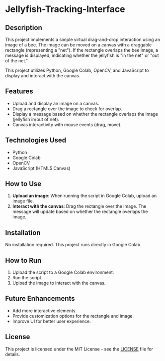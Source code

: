 # Jellyfish-Tracking-Interface

## Description

This project implements a simple virtual drag-and-drop interaction using an image of a bee. The image can be moved on a canvas with a draggable rectangle (representing a "net"). If the rectangle overlaps the bee image, a message is displayed, indicating whether the jellyfish is "in the net" or "out of the net."

This project utilizes Python, Google Colab, OpenCV, and JavaScript to display and interact with the canvas.

## Features

- Upload and display an image on a canvas.
- Drag a rectangle over the image to check for overlap.
- Display a message based on whether the rectangle overlaps the image (jellyfish in/out of net).
- Canvas interactivity with mouse events (drag, move).

## Technologies Used

- Python
- Google Colab
- OpenCV
- JavaScript (HTML5 Canvas)

## How to Use

1. **Upload an image**: When running the script in Google Colab, upload an image file.
2. **Interact with the canvas**: Drag the rectangle over the image. The message will update based on whether the rectangle overlaps the image.

## Installation

No installation required. This project runs directly in Google Colab.

## How to Run

1. Upload the script to a Google Colab environment.
2. Run the script.
3. Upload the image to interact with the canvas.

## Future Enhancements

- Add more interactive elements.
- Provide customization options for the rectangle and image.
- Improve UI for better user experience.

## License

This project is licensed under the MIT License - see the [LICENSE](LICENSE) file for details.
